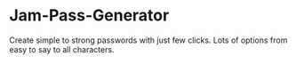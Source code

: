 # Jam-Pass-Generator
Create simple to strong passwords with just few clicks. Lots of options from easy to say to all characters.
